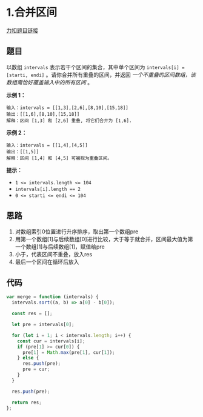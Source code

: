 # 1.合并区间

[力扣题目链接](https://leetcode.cn/problems/merge-intervals/)

## 题目

以数组 `intervals` 表示若干个区间的集合，其中单个区间为 `intervals[i] = [starti, endi]` 。请你合并所有重叠的区间，并返回 *一个不重叠的区间数组，该数组需恰好覆盖输入中的所有区间* 。

 

**示例 1：**

```
输入：intervals = [[1,3],[2,6],[8,10],[15,18]]
输出：[[1,6],[8,10],[15,18]]
解释：区间 [1,3] 和 [2,6] 重叠, 将它们合并为 [1,6].
```

**示例 2：**

```
输入：intervals = [[1,4],[4,5]]
输出：[[1,5]]
解释：区间 [1,4] 和 [4,5] 可被视为重叠区间。
```

 

**提示：**

- `1 <= intervals.length <= 104`
- `intervals[i].length == 2`
- `0 <= starti <= endi <= 104`

## 思路

1. 对数组索引0位置进行升序排序，取出第一个数组pre
2. 用第一个数组[1]与后续数组[0]进行比较，大于等于就合并，区间最大值为第一个数组[1]与后续数组[1]，赋值给pre
3. 小于，代表区间不重叠，放入res
4. 最后一个区间在循环后放入

## 代码

~~~js
var merge = function (intervals) {
  intervals.sort((a, b) => a[0] - b[0]);

  const res = [];

  let pre = intervals[0];

  for (let i = 1; i < intervals.length; i++) {
    const cur = intervals[i];
    if (pre[1] >= cur[0]) {
      pre[1] = Math.max(pre[1], cur[1]);
    } else {
      res.push(pre);
      pre = cur;
    }
  }

  res.push(pre);

  return res;
};
~~~

